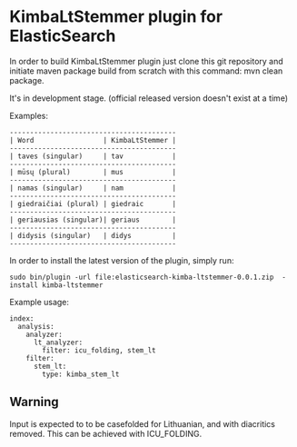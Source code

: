 KimbaLtStemmer plugin for ElasticSearch
===========================================


In order to build KimbaLtStemmer plugin just clone this git repository and initiate maven package build from scratch with this command: mvn clean package.

It's in development stage. (official released version doesn't exist at a time)

Examples:

    -----------------------------------------
    | Word                 | KimbaLtStemmer |
    -----------------------------------------
    | taves (singular)     | tav            |
    -----------------------------------------
    | mūsų (plural)        | mus            |
    -----------------------------------------
    | namas (singular)     | nam            |
    -----------------------------------------
    | giedraičiai (plural) | giedraic       |
    -----------------------------------------
    | geriausias (singular)| geriaus        |
    -----------------------------------------
    | didysis (singular)   | didys          |
    -----------------------------------------


In order to install the latest version of the plugin, simply run:

    sudo bin/plugin -url file:elasticsearch-kimba-ltstemmer-0.0.1.zip  -install kimba-ltstemmer

Example usage:

	index:
	  analysis:
	    analyzer:
	      lt_analyzer:
	        filter: icu_folding, stem_lt
	    filter:
	      stem_lt:
	        type: kimba_stem_lt


Warning
-------

Input is expected to to be casefolded for Lithuanian, and with diacritics removed. This can be achieved with ICU_FOLDING.
